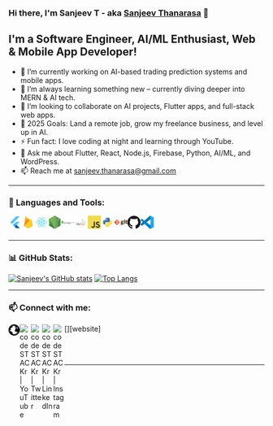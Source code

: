 ### Hi there, I'm Sanjeev T - aka [Sanjeev Thanarasa](https://sanjeev-thanarasa.github.io/my-portfolio/) 👋

## I'm a Software Engineer, AI/ML Enthusiast, Web & Mobile App Developer!
- 🔭 I’m currently working on AI-based trading prediction systems and mobile apps.
- 🌱 I’m always learning something new – currently diving deeper into MERN & AI tech.
- 👯 I’m looking to collaborate on AI projects, Flutter apps, and full-stack web apps.
- 🥅 2025 Goals: Land a remote job, grow my freelance business, and level up in AI.
- ⚡ Fun fact: I love coding at night and learning through YouTube.
- 💬 Ask me about Flutter, React, Node.js, Firebase, Python, AI/ML, and WordPress.
- 📫 Reach me at sanjeev.thanarasa@gmail.com

---

### 🚀 Languages and Tools:

[<img align="left" alt="Flutter" width="26px" src="https://raw.githubusercontent.com/github/explore/master/topics/flutter/flutter.png" />][websiteprofile]
[<img align="left" alt="Firebase" width="26px" src="https://raw.githubusercontent.com/github/explore/master/topics/firebase/firebase.png" />][websiteprofile]
[<img align="left" alt="React" width="26px" src="https://raw.githubusercontent.com/github/explore/master/topics/react/react.png" />][websiteprofile]
[<img align="left" alt="Node.js" width="26px" src="https://raw.githubusercontent.com/github/explore/master/topics/nodejs/nodejs.png" />][websiteprofile]
[<img align="left" alt="MongoDB" width="26px" src="https://raw.githubusercontent.com/github/explore/master/topics/mongodb/mongodb.png" />][websiteprofile]
[<img align="left" alt="MySQL" width="26px" src="https://raw.githubusercontent.com/github/explore/master/topics/mysql/mysql.png" />][websiteprofile]
[<img align="left" alt="JavaScript" width="26px" src="https://raw.githubusercontent.com/github/explore/master/topics/javascript/javascript.png" />][websiteprofile]
[<img align="left" alt="Python" width="26px" src="https://raw.githubusercontent.com/github/explore/master/topics/python/python.png" />][websiteprofile]
[<img align="left" alt="Git" width="26px" src="https://raw.githubusercontent.com/github/explore/master/topics/git/git.png" />][websiteprofile]
[<img align="left" alt="GitHub" width="26px" src="https://raw.githubusercontent.com/github/explore/master/topics/github/github.png" />][websiteprofile]
[<img align="left" alt="VS Code" width="26px" src="https://raw.githubusercontent.com/github/explore/master/topics/visual-studio-code/visual-studio-code.png" />][websiteprofile]

<br />
<br />

---

### 📊 GitHub Stats:

[![Sanjeev's GitHub stats](https://github-readme-stats.vercel.app/api?username=sanjeev-thanarasa&count_private=true&show_icons=true&theme=radical)](https://github.com/sanjeev-thanarasa)
[![Top Langs](https://github-readme-stats.vercel.app/api/top-langs/?username=sanjeev-thanarasa&layout=compact&theme=radical)](https://github.com/sanjeev-thanarasa)

---

### 📫 Connect with me:

[<img align="left" alt="codeSTACKr.com" width="22px" src="https://raw.githubusercontent.com/iconic/open-iconic/master/svg/globe.svg" />][website]
[<img align="left" alt="codeSTACKr | YouTube" width="22px" src="https://cdn.jsdelivr.net/npm/simple-icons@v3/icons/youtube.svg" />][youtube]
[<img align="left" alt="codeSTACKr | Twitter" width="22px" src="https://cdn.jsdelivr.net/npm/simple-icons@v3/icons/twitter.svg" />][twitter]
[<img align="left" alt="codeSTACKr | LinkedIn" width="22px" src="https://cdn.jsdelivr.net/npm/simple-icons@v3/icons/linkedin.svg" />][linkedin]
[<img align="left" alt="codeSTACKr | Instagram" width="22px" src="https://cdn.jsdelivr.net/npm/simple-icons@v3/icons/instagram.svg" />][instagram]

<br />
<br />

---
[facebook]: https://www.facebook.com/share/16R1j7Zc5a/?mibextid=wwXIfr
[twitter]: https://x.com/sanjeev_1968?s=11
[youtube]: https://www.youtube.com/@sanjeevthanarasa3529
[instagram]: https://www.instagram.com/sanji_meenu?igsh=eHh5NjNlbjd1MmQx&utm_source=qr
[linkedin]: https://www.linkedin.com/in/sanjeev-thanarasa-5624a21aa?utm_source=share&utm_campaign=share_via&utm_content=profile&utm_medium=ios_app
[websiteprofile]: https://sanjeev-thanarasa.github.io/my-portfolio/

